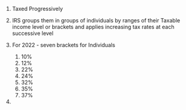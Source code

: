 
1.  Taxed Progressively
2. IRS groups them in groups of individuals by ranges of their Taxable income level or brackets and applies increasing tax rates at each successive level

3. For 2022 - seven brackets for Individuals
	1. 10%
	2. 12%
	3. 22%
	4. 24%
	5. 32%
	6. 35%
	7. 37%

4. 